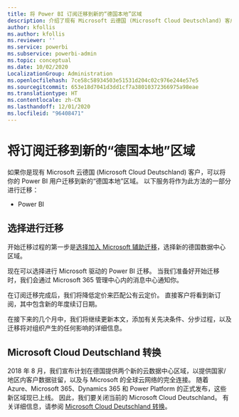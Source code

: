 ```yaml
---
title: 将 Power BI 订阅迁移到新的“德国本地”区域
description: 介绍了现有 Microsoft 云德国 (Microsoft Cloud Deutschland) 客户如何将其 Power BI 用户迁移到新的“德国本地”区域。
author: kfollis
ms.author: kfollis
ms.reviewer: ''
ms.service: powerbi
ms.subservice: powerbi-admin
ms.topic: conceptual
ms.date: 10/02/2020
LocalizationGroup: Administration
ms.openlocfilehash: 7ce58c58934503e51531d204c02c976e244e57e5
ms.sourcegitcommit: 653e18d7041d3dd1cf7a38010372366975a98eae
ms.translationtype: HT
ms.contentlocale: zh-CN
ms.lasthandoff: 12/01/2020
ms.locfileid: "96408471"
---
```

# <a name="migrate-your-subscription-to-the-new-local-german-regions"></a>将订阅迁移到新的“德国本地”区域

如果你是现有 Microsoft 云德国 (Microsoft Cloud Deutschland) 客户，可以将你的 Power BI 用户迁移到新的“德国本地”区域。 以下服务将作为此方法的一部分进行迁移：

* Power BI

## <a name="opt-in-to-migration"></a>选择进行迁移

开始迁移过程的第一步是[选择加入 Microsoft 辅助迁移](/microsoft-365/enterprise/ms-cloud-germany-migration-opt-in)，选择新的德国数据中心区域。

现在可以选择进行 Microsoft 驱动的 Power BI 迁移。 当我们准备好开始迁移时，我们会通过 Microsoft 365 管理中心内的消息中心通知你。

在订阅迁移完成后，我们将降低定价来匹配公有云定价。 直接客户将看到新订阅，其中包含新的年度续订日期。

在接下来的几个月中，我们将继续更新本文，添加有关先决条件、分步过程，以及迁移将对组织产生的任何影响的详细信息。

## <a name="microsoft-cloud-deutschland-transition"></a>Microsoft Cloud Deutschland 转换

2018 年 8 月，我们宣布计划在德国提供两个新的云数据中心区域，以提供国家/地区内客户数据驻留，以及与 Microsoft 的全球云网络的完全连接。 随着 Azure、Microsoft 365、Dynamics 365 和 Power Platform 的正式发布，这些新区域现已上线。 因此，我们要关闭当前的 Microsoft Cloud Deutschland。 有关详细信息，请参阅 [Microsoft Cloud Deutschland 转换](https://www.microsoft.com/cloud-platform/germany-cloud-regions)。
